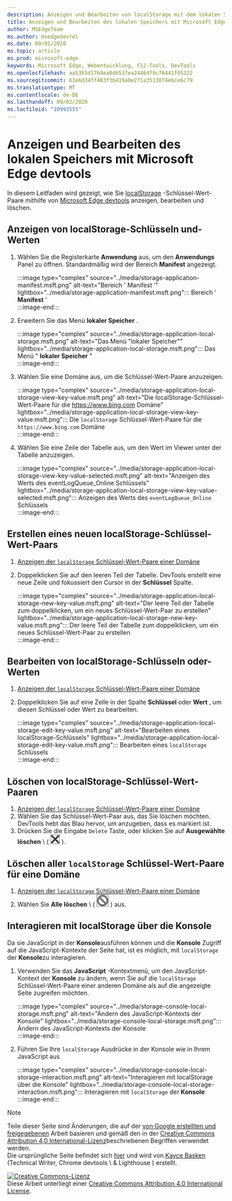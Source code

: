 ```yaml
---
description: Anzeigen und Bearbeiten von localStorage mit dem lokalen Speicherbereich und der Konsole
title: Anzeigen und Bearbeiten des lokalen Speichers mit Microsoft Edge devtools
author: MSEdgeTeam
ms.author: msedgedevrel
ms.date: 09/01/2020
ms.topic: article
ms.prod: microsoft-edge
keywords: Microsoft Edge, Webentwicklung, F12-Tools, DevTools
ms.openlocfilehash: aa5365d1764ea0db537ea24464f9c76441f05322
ms.sourcegitcommit: 63e6d34ff483f3b419a0e271a3513874e6ce6c79
ms.translationtype: MT
ms.contentlocale: de-DE
ms.lasthandoff: 09/02/2020
ms.locfileid: "10993555"
---
```

<!-- Copyright Kayce Basques 

   Licensed under the Apache License, Version 2.0 (the "License");
   you may not use this file except in compliance with the License.
   You may obtain a copy of the License at

       https://www.apache.org/licenses/LICENSE-2.0

   Unless required by applicable law or agreed to in writing, software
   distributed under the License is distributed on an "AS IS" BASIS,
   WITHOUT WARRANTIES OR CONDITIONS OF ANY KIND, either express or implied.
   See the License for the specific language governing permissions and
   limitations under the License.  -->  





# Anzeigen und Bearbeiten des lokalen Speichers mit Microsoft Edge devtools   



In diesem Leitfaden wird gezeigt, wie Sie [localStorage][MDNWindowsLocalStorage] -Schlüssel-Wert-Paare mithilfe von [Microsoft Edge devtools][MicrosoftEdgeDevTools] anzeigen, bearbeiten und löschen.  

## Anzeigen von localStorage-Schlüsseln und-Werten   

1.  Wählen Sie die Registerkarte **Anwendung** aus, um den **Anwendungs** Panel zu öffnen.  Standardmäßig wird der Bereich **Manifest** angezeigt.  
    
    :::image type="complex" source="../media/storage-application-manifest.msft.png" alt-text="Bereich ' Manifest '" lightbox="../media/storage-application-manifest.msft.png":::
       Bereich ' **Manifest** '  
    :::image-end:::  
    
1.  Erweitern Sie das Menü **lokaler Speicher** .  
    
    :::image type="complex" source="../media/storage-application-local-storage.msft.png" alt-text="Das Menü "lokaler Speicher"" lightbox="../media/storage-application-local-storage.msft.png":::
       Das Menü " **lokaler Speicher** "  
    :::image-end:::  
    
1.  Wählen Sie eine Domäne aus, um die Schlüssel-Wert-Paare anzuzeigen.  
    
    :::image type="complex" source="../media/storage-application-local-storage-view-key-value.msft.png" alt-text="Die localStorage-Schlüssel-Wert-Paare für die https://www.bing.com Domäne" lightbox="../media/storage-application-local-storage-view-key-value.msft.png":::
       Die `localStorage` Schlüssel-Wert-Paare für die `https://www.bing.com` Domäne  
    :::image-end:::  
    
1.  Wählen Sie eine Zeile der Tabelle aus, um den Wert im Viewer unter der Tabelle anzuzeigen.  
    
    :::image type="complex" source="../media/storage-application-local-storage-view-key-value-selected.msft.png" alt-text="Anzeigen des Werts des eventLogQueue_Online Schlüssels" lightbox="../media/storage-application-local-storage-view-key-value-selected.msft.png":::
       Anzeigen des Werts des `eventLogQueue_Online` Schlüssels  
    :::image-end:::  
    
## Erstellen eines neuen localStorage-Schlüssel-Wert-Paars   

1.  [Anzeigen der `localStorage` Schlüssel-Wert-Paare einer Domäne](#view-localstorage-keys-and-values)  
1.  Doppelklicken Sie auf den leeren Teil der Tabelle.  DevTools erstellt eine neue Zeile und fokussiert den Cursor in der **Schlüssel** Spalte.  
    
    :::image type="complex" source="../media/storage-application-local-storage-new-key-value.msft.png" alt-text="Der leere Teil der Tabelle zum doppelklicken, um ein neues Schlüssel-Wert-Paar zu erstellen" lightbox="../media/storage-application-local-storage-new-key-value.msft.png":::
       Der leere Teil der Tabelle zum doppelklicken, um ein neues Schlüssel-Wert-Paar zu erstellen  
    :::image-end:::  
    
## Bearbeiten von localStorage-Schlüsseln oder-Werten   

1.  [Anzeigen der `localStorage` Schlüssel-Wert-Paare einer Domäne](#view-localstorage-keys-and-values)  
1.  Doppelklicken Sie auf eine Zelle in der Spalte **Schlüssel** oder **Wert** , um diesen Schlüssel oder Wert zu bearbeiten.  
    
    :::image type="complex" source="../media/storage-application-local-storage-edit-key-value.msft.png" alt-text="Bearbeiten eines localStorage-Schlüssels" lightbox="../media/storage-application-local-storage-edit-key-value.msft.png":::
       Bearbeiten eines `localStorage` Schlüssels  
    :::image-end:::  
    
## Löschen von localStorage-Schlüssel-Wert-Paaren   

1.  [Anzeigen der `localStorage` Schlüssel-Wert-Paare einer Domäne](#view-localstorage-keys-and-values)  
1.  Wählen Sie das Schlüssel-Wert-Paar aus, das Sie löschen möchten.  DevTools hebt das Blau hervor, um anzugeben, dass es markiert ist.  
1.  Drücken Sie die Eingabe `Delete` Taste, oder klicken Sie auf **Ausgewählte löschen** \ ( ![ Auswahl löschen ][ImageDeleteIcon] \).  
    
## Löschen aller `localStorage` Schlüssel-Wert-Paare für eine Domäne   

1.  [Anzeigen der `localStorage` Schlüssel-Wert-Paare einer Domäne](#view-localstorage-keys-and-values)  
1.  Wählen Sie **Alle löschen** \ ( ![ Alle löschen ][ImageClearIcon] \) aus.  
    
## Interagieren mit localStorage über die Konsole   

Da sie JavaScript in der **Konsole**ausführen können und die **Konsole** Zugriff auf die JavaScript-Kontexte der Seite hat, ist es möglich, mit `localStorage` der **Konsole**zu interagieren.  

1.  Verwenden Sie das **JavaScript** -Kontextmenü, um den JavaScript-Kontext der **Konsole** zu ändern, wenn Sie auf die `localStorage` Schlüssel-Wert-Paare einer anderen Domäne als auf die angezeigte Seite zugreifen möchten.  
    
    :::image type="complex" source="../media/storage-console-local-storage.msft.png" alt-text="Ändern des JavaScript-Kontexts der Konsole" lightbox="../media/storage-console-local-storage.msft.png":::
       Ändern des JavaScript-Kontexts der Konsole  
    :::image-end:::  
    
1.  Führen Sie Ihre `localStorage` Ausdrücke in der Konsole wie in Ihrem JavaScript aus.  
    
    :::image type="complex" source="../media/storage-console-local-storage-interaction.msft.png" alt-text="Interagieren mit localStorage über die Konsole" lightbox="../media/storage-console-local-storage-interaction.msft.png":::
       Interagieren mit `localStorage` der **Konsole**  
    :::image-end:::  
    
<!--  
 


-->  

<!-- image links -->  

[ImageClearIcon]: ../media/clear-icon.msft.png  
[ImageDeleteIcon]: ../media/delete-icon.msft.png  

<!-- links -->  

[MicrosoftEdgeDevTools]: ../../devtools-guide-chromium.md "Microsoft Edge (Chrom)-Entwicklertools | Microsoft docs"  

[MDNWindowsLocalStorage]: https://developer.mozilla.org/docs/Web/API/Window/localStorage "Window. localStorage | MDN"  

> [!NOTE]
> Teile dieser Seite sind Änderungen, die auf der [von Google erstellten und freigegebenen][GoogleSitePolicies] Arbeit basieren und gemäß den in der [Creative Commons Attribution 4,0 International-Lizenz][CCA4IL]beschriebenen Begriffen verwendet werden.  
> Die ursprüngliche Seite befindet sich [hier](https://developers.google.com/web/tools/chrome-devtools/storage/localstorage) und wird von [Kayce Basken][KayceBasques] (Technical Writer, Chrome devtools \ & Lighthouse \) erstellt.  

[![Creative Commons-Lizenz][CCby4Image]][CCA4IL]  
Diese Arbeit unterliegt einer [Creative Commons Attribution 4.0 International License][CCA4IL].  

[CCA4IL]: https://creativecommons.org/licenses/by/4.0  
[CCby4Image]: https://i.creativecommons.org/l/by/4.0/88x31.png  
[GoogleSitePolicies]: https://developers.google.com/terms/site-policies  
[KayceBasques]: https://developers.google.com/web/resources/contributors/kaycebasques  
